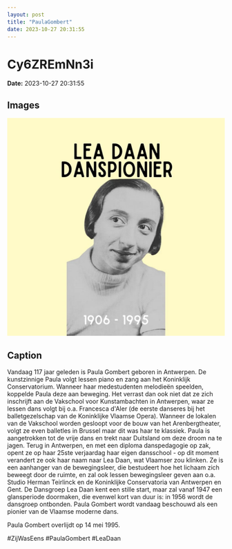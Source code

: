 ```yaml
---
layout: post
title: "PaulaGombert"
date: 2023-10-27 20:31:55
---
```


# Cy6ZREmNn3i

**Date:** 2023-10-27 20:31:55

## Images

![Image](../images/Cy6ZREmNn3i_0.webp)

## Caption

Vandaag 117 jaar geleden is Paula Gombert geboren in Antwerpen. De kunstzinnige Paula volgt lessen piano en zang aan het Koninklijk Conservatorium. Wanneer haar medestudenten melodieën speelden, koppelde Paula deze aan beweging. Het verrast dan ook niet dat ze zich inschrijft aan de Vakschool voor Kunstambachten in Antwerpen, waar ze lessen dans volgt bij o.a. Francesca d'Aler (de eerste danseres bij het balletgezelschap van de Koninklijke Vlaamse Opera). Wanneer de lokalen van de Vakschool worden gesloopt voor de bouw van het Arenbergtheater, volgt ze even balletles in Brussel maar dit was haar te klassiek. Paula is aangetrokken tot de vrije dans en trekt naar Duitsland om deze droom na te jagen. Terug in Antwerpen, en met een diploma danspedagogie op zak, opent ze op haar 25ste verjaardag haar eigen dansschool - op dit moment verandert ze ook haar naam naar Lea Daan, wat Vlaamser zou klinken. Ze is een aanhanger van de bewegingsleer, die bestudeert hoe het lichaam zich beweegt door de ruimte, en zal ook lessen bewegingsleer geven aan o.a. Studio Herman Teirlinck en de Koninklijke Conservatoria van Antwerpen en Gent. De Dansgroep Lea Daan kent een stille start, maar zal vanaf 1947 een glansperiode doormaken, die evenwel kort van duur is: in 1956 wordt de dansgroep ontbonden. Paula Gombert wordt vandaag beschouwd als een pionier van de Vlaamse moderne dans.

Paula Gombert overlijdt op 14 mei 1995.

#ZijWasEens #PaulaGombert #LeaDaan

